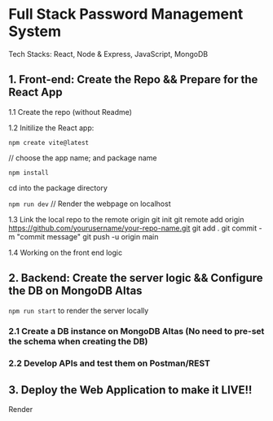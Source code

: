 # Full Stack Password Management System
Tech Stacks: React, Node & Express, JavaScript, MongoDB

## 1. Front-end: Create the Repo && Prepare for the React App

1.1 Create the repo (without Readme)

1.2 Initilize the React app:

`npm create vite@latest` 

// choose the app name; and package name

`npm install`

cd into the package directory

`npm run dev`  // Render the webpage on localhost

1.3 Link the local repo to the remote origin
git init
git remote add origin https://github.com/yourusername/your-repo-name.git
git add .
git commit -m "commit message"
git push -u origin main

1.4 Working on the front end logic

## 2. Backend: Create the server logic && Configure the DB on MongoDB Altas
`npm run start` to render the server locally

### 2.1 Create a DB instance on MongoDB Altas (No need to pre-set the schema when creating the DB)

### 2.2 Develop APIs and test them on Postman/REST


## 3. Deploy the Web Application to make it LIVE!! 
Render
